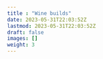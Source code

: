 ```yaml
---
title : "Wine builds"
date: 2023-05-31T22:03:52Z
lastmod: 2023-05-31T22:03:52Z
draft: false
images: []
weight: 3
---
```

